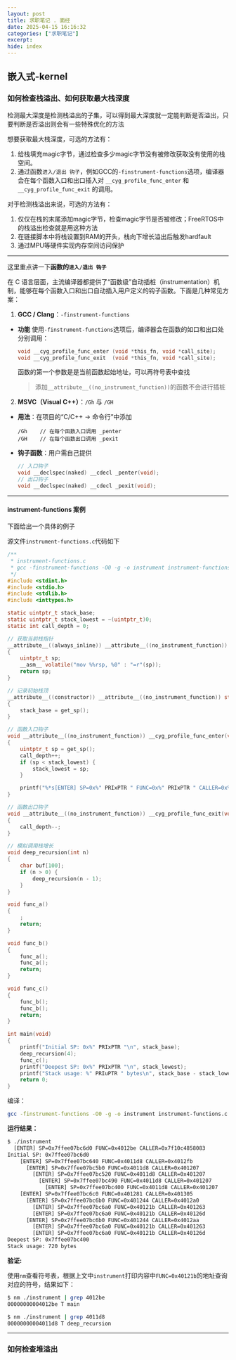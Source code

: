 ```yaml
---
layout: post
title: 求职笔记 . 面经
date: 2025-04-15 16:16:32
categories: ["求职笔记"]
excerpt: 
hide: index
---
```



## 嵌入式-kernel

### 如何检查栈溢出、如何获取最大栈深度

检测最大深度是检测栈溢出的子集，可以得到最大深度就一定能判断是否溢出，只要判断是否溢出则会有一些特殊优化的方法

想要获取最大栈深度，可选的方法有：
1. 给栈填充magic字节，通过检查多少magic字节没有被修改获取没有使用的栈空间。
2. 通过函数`进入/退出 钩子`，例如GCC的`-finstrument-functions`选项，编译器会在每个函数入口和出口插入对 `__cyg_profile_func_enter` 和 `__cyg_profile_func_exit` 的调用。

对于检测栈溢出来说，可选的方法有：
1. 仅仅在栈的末尾添加magic字节，检查magic字节是否被修改；FreeRTOS中的栈溢出检查就是用这种方法
2. 在链接脚本中将栈设置到RAM的开头，栈向下增长溢出后触发hardfault
3. 通过MPU等硬件实现内存空间访问保护

--- 

这里重点讲一下**函数的`进入/退出 钩子`**

在 C 语言层面，主流编译器都提供了“函数级”自动插桩（instrumentation）机制，能够在每个函数入口和出口自动插入用户定义的钩子函数。下面是几种常见方案：

1. **GCC / Clang**：`-finstrument-functions`

- **功能**
    使用`-finstrument-functions`选项后，编译器会在函数的如口和出口处分别调用：
    ```c
    void __cyg_profile_func_enter (void *this_fn, void *call_site);
    void __cyg_profile_func_exit  (void *this_fn, void *call_site);
    ```
    函数的第一个参数是是当前函数起始地址，可以再符号表中查找
    >添加`__attribute__((no_instrument_function))`的函数不会进行插桩


2. **MSVC（Visual C++）**：`/Gh` 与 `/GH`

- **用法**：在项目的“C/C++ → 命令行”中添加  
  ```
  /Gh    // 在每个函数入口调用 _penter
  /GH    // 在每个函数出口调用 _pexit
  ```
- **钩子函数**：用户需自己提供  
  ```c
  // 入口钩子
  void __declspec(naked) __cdecl _penter(void);
  // 出口钩子
  void __declspec(naked) __cdecl _pexit(void);
  ```

---

#### instrument-functions 案例
下面给出一个具体的例子

源文件`instrument-functions.c`代码如下

```c
/**
 * instrument-functions.c
 * gcc -finstrument-functions -O0 -g -o instrument instrument-functions.c
 */
#include <stdint.h>
#include <stdio.h>
#include <stdlib.h>
#include <inttypes.h>

static uintptr_t stack_base;
static uintptr_t stack_lowest = ~(uintptr_t)0;
static int call_depth = 0;

// 获取当前栈指针
__attribute__((always_inline)) __attribute__((no_instrument_function)) static inline uintptr_t get_sp(void)
{
    uintptr_t sp;
    __asm__ volatile("mov %%rsp, %0" : "=r"(sp));
    return sp;
}

// 记录初始栈顶
__attribute__((constructor)) __attribute__((no_instrument_function)) static void record_stack_base(void)
{
    stack_base = get_sp();
}

// 函数入口钩子
void __attribute__((no_instrument_function)) __cyg_profile_func_enter(void *this_fn, void *call_site)
{
    uintptr_t sp = get_sp();
    call_depth++;
    if (sp < stack_lowest) {
        stack_lowest = sp;
    }

    printf("%*s[ENTER] SP=0x%" PRIxPTR " FUNC=0x%" PRIxPTR " CALLER=0x%" PRIxPTR "\n", call_depth * 2, "", sp, (uintptr_t)this_fn, (uintptr_t)call_site);
}

// 函数出口钩子
void __attribute__((no_instrument_function)) __cyg_profile_func_exit(void *this_fn, void *call_site)
{
    call_depth--;
}

// 模拟调用栈增长
void deep_recursion(int n)
{
    char buf[100];
    if (n > 0) {
        deep_recursion(n - 1);
    }
}

void func_a()
{
    ;
    return;
}

void func_b()
{
    func_a();
    func_a();
    return;
}

void func_c()
{
    func_b();
    func_b();
    return;
}

int main(void)
{
    printf("Initial SP: 0x%" PRIxPTR "\n", stack_base);
    deep_recursion(4);
    func_c();
    printf("Deepest SP: 0x%" PRIxPTR "\n", stack_lowest);
    printf("Stack usage: %" PRIuPTR " bytes\n", stack_base - stack_lowest);
    return 0;
}

```

编译：
```sh
gcc -finstrument-functions -O0 -g -o instrument instrument-functions.c
```

**运行结果：**

```sh
$ ./instrument
  [ENTER] SP=0x7ffee07bc6d0 FUNC=0x4012be CALLER=0x7f10c4858083
Initial SP: 0x7ffee07bc6d0
    [ENTER] SP=0x7ffee07bc640 FUNC=0x4011d8 CALLER=0x4012fb
      [ENTER] SP=0x7ffee07bc5b0 FUNC=0x4011d8 CALLER=0x401207
        [ENTER] SP=0x7ffee07bc520 FUNC=0x4011d8 CALLER=0x401207
          [ENTER] SP=0x7ffee07bc490 FUNC=0x4011d8 CALLER=0x401207
            [ENTER] SP=0x7ffee07bc400 FUNC=0x4011d8 CALLER=0x401207
    [ENTER] SP=0x7ffee07bc6c0 FUNC=0x401281 CALLER=0x401305
      [ENTER] SP=0x7ffee07bc6b0 FUNC=0x401244 CALLER=0x4012a0
        [ENTER] SP=0x7ffee07bc6a0 FUNC=0x40121b CALLER=0x401263
        [ENTER] SP=0x7ffee07bc6a0 FUNC=0x40121b CALLER=0x40126d
      [ENTER] SP=0x7ffee07bc6b0 FUNC=0x401244 CALLER=0x4012aa
        [ENTER] SP=0x7ffee07bc6a0 FUNC=0x40121b CALLER=0x401263
        [ENTER] SP=0x7ffee07bc6a0 FUNC=0x40121b CALLER=0x40126d
Deepest SP: 0x7ffee07bc400
Stack usage: 720 bytes
```

**验证:**

使用`nm`查看符号表，根据上文中`instrument`打印内容中`FUNC=0x40121b`的地址查询对应的符号，结果如下：
```sh
$ nm ./instrument | grep 4012be
00000000004012be T main

$ nm ./instrument | grep 4011d8
00000000004011d8 T deep_recursion
```

---


### 如何检查堆溢出
